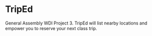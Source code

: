 # TripEd
General Assembly WDI Project 3.  TripEd will list nearby locations and empower you to reserve your next class trip. 
